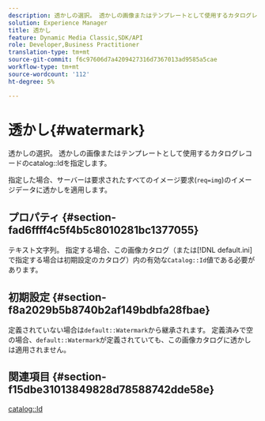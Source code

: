 ```yaml
---
description: 透かしの選択。 透かしの画像またはテンプレートとして使用するカタログレコードのカタログIDを指定します。
solution: Experience Manager
title: 透かし
feature: Dynamic Media Classic,SDK/API
role: Developer,Business Practitioner
translation-type: tm+mt
source-git-commit: f6c97606d7a4209427316d7367013ad9585a5cae
workflow-type: tm+mt
source-wordcount: '112'
ht-degree: 5%

---
```



# 透かし{#watermark}

透かしの選択。 透かしの画像またはテンプレートとして使用するカタログレコードのcatalog::Idを指定します。

指定した場合、サーバーは要求されたすべてのイメージ要求(`req=img`)のイメージデータに透かしを適用します。

## プロパティ {#section-fad6ffff4c5f4b5c8010281bc1377055}

テキスト文字列。 指定する場合、この画像カタログ（または[!DNL default.ini]で指定する場合は初期設定のカタログ）内の有効な`Catalog::Id`値である必要があります。

## 初期設定 {#section-f8a2029b5b8740b2af149bdbfa28fbae}

定義されていない場合は`default::Watermark`から継承されます。 定義済みで空の場合、`default::Watermark`が定義されていても、この画像カタログに透かしは適用されません。

## 関連項目 {#section-f15dbe31013849828d78588742dde58e}

[catalog::Id](/help/aem-is-ir-api/is-api/image-catalog/image-serving-api-ref/c-image-catalog-reference/c-image-svg-data-reference/c-image-data-reference/r-id-cat.md)

